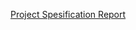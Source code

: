 [Project Spesification Report](https://drive.google.com/file/d/12q3niMw-UrtuNMft14Uv9Q10JnytaK1a/view?usp=sharing)
